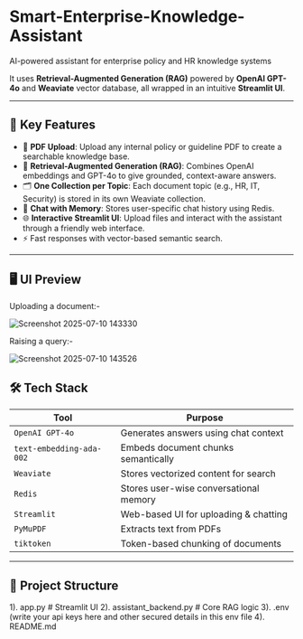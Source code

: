 # Smart-Enterprise-Knowledge-Assistant
AI-powered assistant for enterprise policy and HR knowledge systems

It uses **Retrieval-Augmented Generation (RAG)** powered by **OpenAI GPT-4o** and **Weaviate** vector database, all wrapped in an intuitive **Streamlit UI**.

---

## 🚀 Key Features

- 📁 **PDF Upload**: Upload any internal policy or guideline PDF to create a searchable knowledge base.
- 🧠 **Retrieval-Augmented Generation (RAG)**: Combines OpenAI embeddings and GPT-4o to give grounded, context-aware answers.
- 🗂️ **One Collection per Topic**: Each document topic (e.g., HR, IT, Security) is stored in its own Weaviate collection.
- 💬 **Chat with Memory**: Stores user-specific chat history using Redis.
- 🌐 **Interactive Streamlit UI**: Upload files and interact with the assistant through a friendly web interface.
- ⚡ Fast responses with vector-based semantic search.
---

## 🖥️ UI Preview
Uploading a document:-

![Screenshot 2025-07-10 143330](https://github.com/user-attachments/assets/2c7f9941-34e3-4ba1-a6b4-dd035ffc4c4b)


Raising a query:-

![Screenshot 2025-07-10 143526](https://github.com/user-attachments/assets/b924e3e8-f396-4564-abcc-bab2a6cb68d9)


## 🛠️ Tech Stack

| Tool         | Purpose                                |
|--------------|----------------------------------------|
| `OpenAI GPT-4o` | Generates answers using chat context |
| `text-embedding-ada-002` | Embeds document chunks semantically |
| `Weaviate`    | Stores vectorized content for search  |
| `Redis`       | Stores user-wise conversational memory |
| `Streamlit`   | Web-based UI for uploading & chatting |
| `PyMuPDF`     | Extracts text from PDFs               |
| `tiktoken`    | Token-based chunking of documents     |

---



## 📁 Project Structure
1). app.py                      # Streamlit UI
2). assistant_backend.py       # Core RAG logic
3). .env (write your api keys here and other secured details in this env file
4). README.md

